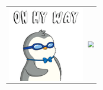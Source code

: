 <table>
  <tr>
    <td style="text-align: left;">
      <img src="./assets/gif/walking-ready.gif" width="200" />
    </td>
    <td style="text-align: right;">
      <img src="https://readme-typing-svg.herokuapp.com/?font=Righteous&size=35&center=true&vCenter=true&width=600&height=70&duration=5000&lines=Hello+There!;+My+name+is+China;+I'm+a+mobile+application+developer!" />
    </td>
  </tr>
</table>
